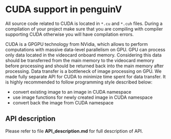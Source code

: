 CUDA support in penguinV
======

All source code related to CUDA is located in ```*.cu``` and ```*.cuh``` files. During a compilation of your project make sure that you are compiling with compiler supporting CUDA otherwise you will have compilation errors.

CUDA is a GPGPU technology from NVidia, which allows to perform computations with massive data-level parallelism on GPU. GPU can process only data located in the videocard onboard memory. Considering this data should be transferred from the main memory to the videocard memory before processing and should be returned back into the main memory after processing. Data transfer is a bottleneck of image processing on GPU. We made fully separate API for CUDA to minimize time spent for data transfer. It is highly recommended to follow programming style described below:
- convert existing image to an image in CUDA namespace
- use image functions for newly created image in CUDA namespace
- convert back the image from CUDA namespace 

API description
---------------------------
Please refer to file **API_description.md** for full description of API.
